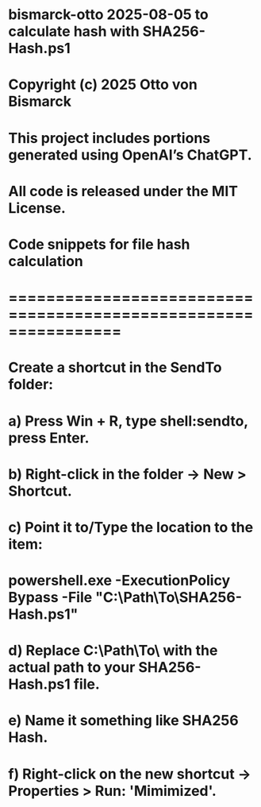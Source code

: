# bismarck-otto 2025-08-05 to calculate hash with SHA256-Hash.ps1

# Copyright (c) 2025 Otto von Bismarck
# This project includes portions generated using OpenAI’s ChatGPT.
# All code is released under the MIT License.

# Code snippets for file hash calculation
# ================================================================
#
# Create a shortcut in the SendTo folder:
# a) Press Win + R, type shell:sendto, press Enter.
# b) Right-click in the folder → New > Shortcut.
# c) Point it to/Type the location to the item:
#    powershell.exe -ExecutionPolicy Bypass -File "C:\Path\To\SHA256-Hash.ps1"
# d) Replace C:\Path\To\ with the actual path to your SHA256-Hash.ps1 file.
# e) Name it something like SHA256 Hash.
# f) Right-click on the new shortcut → Properties > Run: 'Mimimized'.
